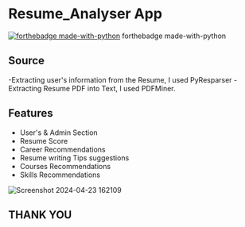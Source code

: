 
# Resume_Analyser  App

[![forthebadge made-with-python](http://ForTheBadge.com/images/badges/made-with-python.svg)](https://www.python.org/) 
forthebadge made-with-python


## Source 
-Extracting user's information from the Resume, I used PyResparser
-Extracting Resume PDF into Text, I used PDFMiner.

## Features
- User's & Admin Section
- Resume Score
- Career Recommendations
- Resume writing Tips suggestions
- Courses Recommendations
- Skills Recommendations



![Screenshot 2024-04-23 162109](https://github.com/reema2907/Resumes_screening/assets/112660140/26a4e435-27bc-4f0c-b7a3-e012dd759bda)
## THANK YOU

